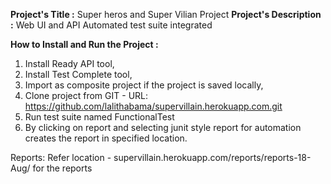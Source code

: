 **Project's Title :** Super heros and Super Vilian Project
**Project's Description :** Web UI and API Automated test suite integrated

**How to Install and Run the Project :**
  1. Install Ready API tool, 
  2. Install Test Complete tool,
  3. Import as composite project if the project is saved locally,
  4. Clone project from GIT - URL: https://github.com/lalithabama/supervillain.herokuapp.com.git
  5. Run test suite named FunctionalTest
  6. By clicking on report and selecting junit style report for automation creates the report in specified location. 

Reports: Refer location - supervillain.herokuapp.com/reports/reports-18-Aug/ for the reports
